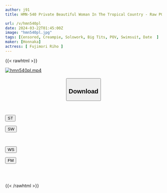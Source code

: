 ```yaml
---
author: j91
title: HMN-540 Private Beautiful Woman In The Tropical Country - Raw POV FUCK With A Woman So Good That You Won't Get Tired Of Ejaculating 10 Times Riho Fujimori

url: /v/hmn540pl
date: 2024-03-22T01:45:00Z
image: "hmn540pl.jpg"
tags: [Censored, Creampie, Solowork, Big Tits, POV, Swimsuit, Date	]
maker: [Honnaka]
actress: [ Fujimori Riho ]
---
```



{{< rawhtml >}}

<div class="video" data-videoid="r3d3dKGjP0ib76G">
    <a href="javascript:;">
        <img src="/v/hmn540pl/hmn540pl.jpg" width="WIDTH" height="HEIGHT" alt="hmn540pl.mp4" loading="lazy">
    </a>
</div>

<script type="text/javascript" src="https://j91.asia/asset/on-demand-st.js"></script>

<br>
  <link rel="stylesheet" href="https://j91.asia/asset/bs5.css">
  
  <center>
  <button class="btn btn-primary" type="button" data-bs-toggle="collapse" data-bs-target=".multi-collapse" aria-expanded="false" aria-controls="multiCollapseExample1 multiCollapseExample2"><h2>Download</h2></button></center>
</p>
<div class="row">
  <div class="col">
    <div class="collapse multi-collapse" id="multiCollapseExample1">
      <div class="card card-body">
	      	      <br>
<div class="buttons">  
<p><a href="https://streamtape.to/v/r3d3dKGjP0ib76G" target="_blank"><button class="btn-hover color-3"><i class="fa fa-download"></i> ST</button></a></p>
<p><a href="https://asnwish.com/0fdf4c41bdq0" target="_blank"><button class="btn-hover color-2"><i class="fa fa-download"></i> SW</button></a></p></div>
    </div>
  </div>
</div>
  <div class="col">
    <div class="collapse multi-collapse" id="multiCollapseExample2">
      <div class="card card-body">
	      <br>
<div class="buttons">
<p><a href="https://wolfstream.tv/4njgtn10pmao"><button class="btn-hover color-9"><i class="fa fa-download"></i> WS</button></a></p>
<p><a href="https://filemoon.sx/d/q5igcbwkynwl"><button class="btn-hover color-8"><i class="fa fa-download"></i> FM</button></a></p></div>
<br><br>
      </div>
    </div>
  </div>
</div>

{{< /rawhtml >}}